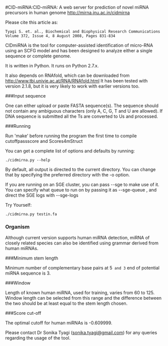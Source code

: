
#CID-miRNA:CID-miRNA: A web server for prediction of novel miRNA precursors in human genome 
http://mirna.jnu.ac.in/cidmirna

Please cite this article as:

    Tyagi S. et. al., Biochemical and Biophysical Research Communications                       
    Volume 372, Issue 4, 8 August 2008, Pages 831-834                                           


CIDmiRNA is the tool for computer-assisted identification of micro-RNA using an SCFG model and has been designed to analyze either a single sequence or complete genome.

It is written in Python. It runs on Python 2.7.x.

It also depends on RNAfold, which can be downloaded from http://www.tbi.univie.ac.at/RNA/RNAfold.html It has been tested 
with version 2.1.8, but it is very likely to work with earlier versions too.


###Input sequence

One can either upload or paste FASTA sequence(s). The sequence should not contain any ambiguous characters (only A, C, G, T and U are allowed). 
If DNA sequence is submitted all the Ts are converted to Us and processed. 


###Running

Run 'make' before running the program the first time to compile cutoffpassscore and Scores4mStruct


You can get a complete list of options and defaults by running:

```
./cidmirna.py --help
```

By default, all output is directed to the current directory. You can change that by specifying
the preferred directory with the -o option.

If you are running on an SGE cluster, you can pass --sge to make use of it. You can specify
what queue to run on by passing it as --sge-queue <queuename>, and direct the SGE logs with --sge-logs <directory>


Try Yourself:

```
./cidmirna.py testin.fa
```


### Organism

Although current version supports human miRNA detection, miRNA of closely related species can also be identified using grammar derived from human miRNAs.

###Minimum stem length

Minimum number of complementary base pairs at 5` and 3` end of potential miRNA sequence is 3.


###Window

Length of known human miRNA, used for training, varies from 60 to 125. Window length can be selected from this range and the difference 
between the two should be at least equal to the stem length chosen.


###Score cut-off

The optimal cutoff for human miRNAs is -0.609999.


Please contact Dr Sonika Tyagi (sonika.tyagi@gmail.com) for any queries
regarding the usage of the tool.
